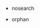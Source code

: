   - nosearch

  - orphan

<div class="toctree" data-maxdepth="4" hidden="">

terms\_of\_sale\_de

</div>
